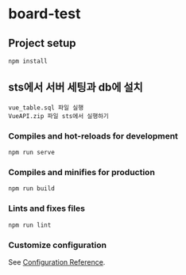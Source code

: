 # board-test

## Project setup
```
npm install
```

## sts에서 서버 세팅과 db에 설치
```
vue_table.sql 파일 실행
VueAPI.zip 파일 sts에서 실행하기
```

### Compiles and hot-reloads for development
```
npm run serve
```

### Compiles and minifies for production
```
npm run build
```

### Lints and fixes files
```
npm run lint
```

### Customize configuration
See [Configuration Reference](https://cli.vuejs.org/config/).
